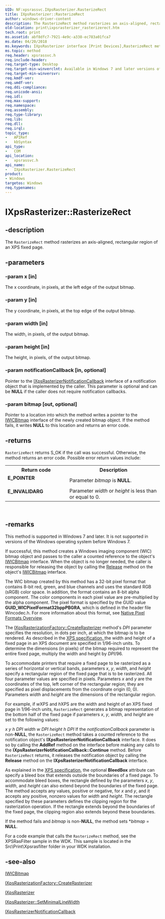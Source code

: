 ```yaml
---
UID: NF:xpsrassvc.IXpsRasterizer.RasterizeRect
title: IXpsRasterizer::RasterizeRect
author: windows-driver-content
description: The RasterizeRect method rasterizes an axis-aligned, rectangular region of an XPS fixed page.
old-location: print\ixpsrasterizer_rasterizerect.htm
tech.root: print
ms.assetid: abf8dfc7-7921-4e9c-a338-ec783a01fca7
ms.date: 04/20/2018
ms.keywords: IXpsRasterizer interface [Print Devices],RasterizeRect method, IXpsRasterizer.RasterizeRect, IXpsRasterizer::RasterizeRect, RasterizeRect, RasterizeRect method [Print Devices], RasterizeRect method [Print Devices],IXpsRasterizer interface, print.ixpsrasterizer_rasterizerect, print_xpsrast_de9e1518-8388-4cc4-9787-8774996221bf.xml, xpsrassvc/IXpsRasterizer::RasterizeRect
ms.topic: method
req.header: xpsrassvc.h
req.include-header: 
req.target-type: Desktop
req.target-min-winverclnt: Available in Windows 7 and later versions of the Windows operating system.
req.target-min-winversvr: 
req.kmdf-ver: 
req.umdf-ver: 
req.ddi-compliance: 
req.unicode-ansi: 
req.idl: 
req.max-support: 
req.namespace: 
req.assembly: 
req.type-library: 
req.lib: 
req.dll: 
req.irql: 
topic_type:
-	APIRef
-	kbSyntax
api_type:
-	COM
api_location:
-	xpsrassvc.h
api_name:
-	IXpsRasterizer.RasterizeRect
product:
- Windows
targetos: Windows
req.typenames: 
---
```


# IXpsRasterizer::RasterizeRect


## -description


The <code>RasterizeRect</code> method rasterizes an axis-aligned, rectangular region of an XPS fixed page.


## -parameters




### -param x [in]

The x coordinate, in pixels, at the left edge of the output bitmap.


### -param y [in]

The y coordinate, in pixels, at the top edge of the output bitmap.


### -param width [in]

The width, in pixels, of the output bitmap.


### -param height [in]

The height, in pixels, of the output bitmap.


### -param notificationCallback [in, optional]

Pointer to the <a href="https://msdn.microsoft.com/7616b5c7-a21f-4db1-923b-ebf2a039b5ec">IXpsRasterizerNotificationCallback</a> interface of a notification object that is implemented by the caller. This parameter is optional and can be <b>NULL</b> if the caller does not require notification callbacks.


### -param bitmap [out, optional]

Pointer to a location into which the method writes a pointer to the <a href="https://msdn.microsoft.com/library/windows/desktop/ee719675.aspx">IWICBitmap</a> interface of the newly created bitmap object. If the method fails, it writes <b>NULL</b> to this location and returns an error code.


## -returns



<code>RasterizeRect</code> returns S_OK if the call was successful. Otherwise, the method returns an error code. Possible error return values include:

<table>
<tr>
<th>Return code</th>
<th>Description</th>
</tr>
<tr>
<td width="40%">
<dl>
<dt><b>E_POINTER</b></dt>
</dl>
</td>
<td width="60%">
Parameter <i>bitmap</i> is <b>NULL</b>.

</td>
</tr>
<tr>
<td width="40%">
<dl>
<dt><b>E_INVALIDARG</b></dt>
</dl>
</td>
<td width="60%">
Parameter <i>width</i> or <i>height</i> is less than or equal to 0.

</td>
</tr>
</table>
 




## -remarks



This method is supported in Windows 7 and later. It is not supported in versions of the Windows operating system before Windows 7.

If successful, this method creates a Windows imaging component (WIC) bitmap object and passes to the caller a counted reference to the object's <a href="https://msdn.microsoft.com/library/windows/desktop/ee719675.aspx">IWICBitmap</a> interface. When the object is no longer needed, the caller is responsible for releasing the object by calling the <a href="http://go.microsoft.com/fwlink/p/?linkid=98433">Release</a> method on the object's <a href="https://msdn.microsoft.com/library/windows/desktop/ee719675.aspx">IWICBitmap</a> interface.

The WIC bitmap created by this method has a 32-bit pixel format that contains 8-bit red, green, and blue channels and uses the standard RGB (sRGB) color space. In addition, the format contains an 8-bit alpha component. The color components in each pixel value are pre-multiplied by the alpha component. The pixel format is specified by the GUID value <b>GUID_WICPixelFormat32bppPBGRA</b>, which is defined in the header file Wincodec.h. For more information about this format, see <a href="http://go.microsoft.com/fwlink/p/?linkid=133874">Native Pixel Formats Overview</a>.

The <a href="https://msdn.microsoft.com/library/windows/hardware/ff556350">IXpsRasterizationFactory::CreateRasterizer</a> method's <i>DPI</i> parameter specifies the resolution, in dots per inch, at which the bitmap is to be rendered. As described in the <a href="https://msdn.microsoft.com/library/windows/hardware/gg463431">XPS specification</a><u>, </u>the width and height of a fixed page in an XPS document are specified in 1/96-inch units. To determine the dimensions (in pixels) of the bitmap required to represent the entire fixed page, multiply the width and height by <i>DPI</i>/96.

To accommodate printers that require a fixed page to be rasterized as a series of horizontal or vertical bands, parameters <i>x</i>, <i>y</i>, <i>width</i>, and <i>height</i> specify a rectangular region of the fixed page that is to be rasterized. All four parameter values are specified in pixels. Parameters <i>x</i> and <i>y</i> are the coordinates of the top, left corner of the rectangular region; they are specified as pixel displacements from the coordinate origin (0, 0). Parameters <i>width</i> and <i>height</i> are the dimensions of the rectangular region.

For example, if <i>w</i>XPS and <i>h</i>XPS are the width and height of an XPS fixed page in 1/96-inch units, <code>RasterizeRect</code> generates a bitmap representation of the bottom half of the fixed page if parameters <i>x</i>, <i>y</i>, <i>width</i>, and <i>height</i> are set to the following values:

<i>x</i>
<i>y</i>
<i>h</i>
<i>DPI</i>
<i>width</i>
<i>w</i>
<i>DPI</i>
<i>height</i>
<i>h</i>
<i>DPI</i>
If the <i>notificationCallback</i> parameter is non-<b>NULL</b>, the <code>RasterizeRect</code> method takes a counted reference to the notification object's <b>IXpsRasterizerNotificationCallback</b> interface. It does so by calling the <b>AddRef</b> method on the interface before making any calls to the <b>IXpsRasterizerNotificationCallback::Continue</b> method. Before <code>RasterizeRect</code> returns, it releases the notification object by calling the <b>Release</b> method on the <b>IXpsRasterizerNotificationCallback</b> interface.

As explained in the <a href="https://msdn.microsoft.com/library/windows/hardware/gg463431">XPS specification</a><u>,</u> the optional <b>BleedBox</b> attribute can specify a bleed box that extends outside the boundaries of a fixed page. To accommodate bleed boxes, the rectangle defined by the parameters <i>x</i>, <i>y</i>, <i>width</i>, and <i>height</i> can also extend beyond the boundaries of the fixed page. The method accepts any values, positive or negative, for <i>x</i> and <i>y</i>, and it accepts any positive, nonzero values for <i>width</i> and <i>height</i>. The rectangle specified by these parameters defines the clipping region for the rasterization operation. If the rectangle extends beyond the boundaries of the fixed page, the clipping region also extends beyond these boundaries.

If the method fails and <i>bitmap</i> is non-<b>NULL</b>, the method sets *<i>bitmap</i> = <b>NULL</b>.

For a code example that calls the <code>RasterizeRect</code> method, see the XPSRasFilter sample in the WDK. This sample is located in the Src\Print\Xpsrasfilter folder in your WDK installation.




## -see-also




<a href="https://msdn.microsoft.com/library/windows/desktop/ee719675.aspx">IWICBitmap</a>



<a href="https://msdn.microsoft.com/library/windows/hardware/ff556350">IXpsRasterizationFactory::CreateRasterizer</a>



<a href="https://msdn.microsoft.com/1ef99120-2b3b-45aa-bcf7-16bcb9656089">IXpsRasterizer</a>



<a href="https://msdn.microsoft.com/library/windows/hardware/ff556366">IXpsRasterizer::SetMinimalLineWidth</a>



<a href="https://msdn.microsoft.com/7616b5c7-a21f-4db1-923b-ebf2a039b5ec">IXpsRasterizerNotificationCallback</a>
 

 

